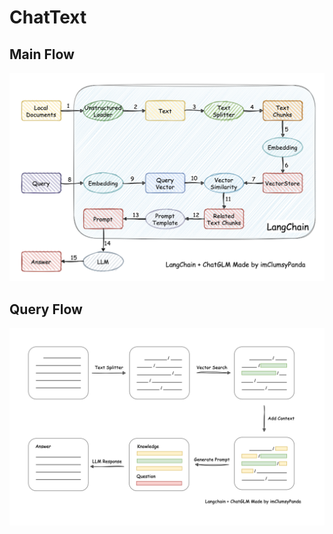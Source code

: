# ChatText
## Main Flow
![Main](./source/imgs/img.png)
## Query Flow
![Main](./source/imgs/img_1.png)
